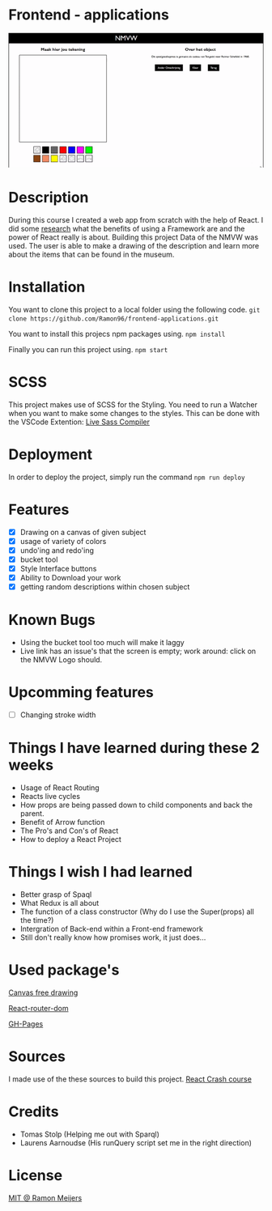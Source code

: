# Frontend - applications
![Drawing gif](https://github.com/Ramon96/frontend-applications/blob/master/documentation/img/drawing.gif)

# Description
During this course I created a web app from scratch with the help of React. I did some [research](https://github.com/Ramon96/frontend-applications/wiki) what the benefits of using a Framework are and the power of React really is about. Building this project Data of the NMVW was used. The user is able to make a drawing of the description and learn more about the items that can be found in the museum.

# Installation
You want to clone this project to a local folder using the following code. 
`git clone https://github.com/Ramon96/frontend-applications.git`

You want to install this projecs npm packages using.
`npm install` 

Finally you can run this project using.
`npm start`

# SCSS
This project makes use of SCSS for the Styling. 
You need to run a Watcher when you want to make some changes to the styles.
This can be done with the VSCode Extention: [Live Sass Compiler](https://marketplace.visualstudio.com/items?itemName=ritwickdey.live-sass)

# Deployment
In order to deploy the project, simply run the  command `npm run deploy`

# Features
- [x] Drawing on a canvas of given subject
- [x] usage of variety of colors
- [x] undo'ing and redo'ing
- [x] bucket tool
- [x] Style Interface buttons
- [x] Ability to Download your work
- [x] getting random descriptions within chosen subject

# Known Bugs 
 * Using the bucket tool too much will make it laggy
 * Live link has an issue's that the screen is empty; work around: click on the NMVW Logo should.
 
# Upcomming features
- [ ] Changing stroke width

# Things I have learned during these 2 weeks
 * Usage of React Routing 
 * Reacts live cycles
 * How props are being passed down to child components and back the parent.
 * Benefit of Arrow function
 * The Pro's and Con's of React
 * How to deploy a React Project
 
# Things I wish I had learned
 * Better grasp of Spaql
 * What Redux is all about
 * The function of a class constructor (Why do I use the Super(props) all the time?)
 * Intergration of Back-end within a Front-end framework
 * Still don't really know how promises work, it just does...
 
 # Used package's
 [Canvas free drawing](https://www.federicomoretti.dev/canvas-free-drawing)
 
 [React-router-dom](https://www.npmjs.com/package/react-router-dom)
 
 [GH-Pages](https://www.npmjs.com/package/gh-pages)

# Sources
I made use of the these sources to build this project.
[React Crash course](https://www.youtube.com/watch?v=sBws8MSXN7A)

# Credits
 * Tomas Stolp (Helping me out with Sparql)
 * Laurens Aarnoudse (His runQuery script set me in the right direction)

# License
[MIT @ Ramon Meijers](https://github.com/Ramon96/frontend-applications/blob/master/LICENSE)
